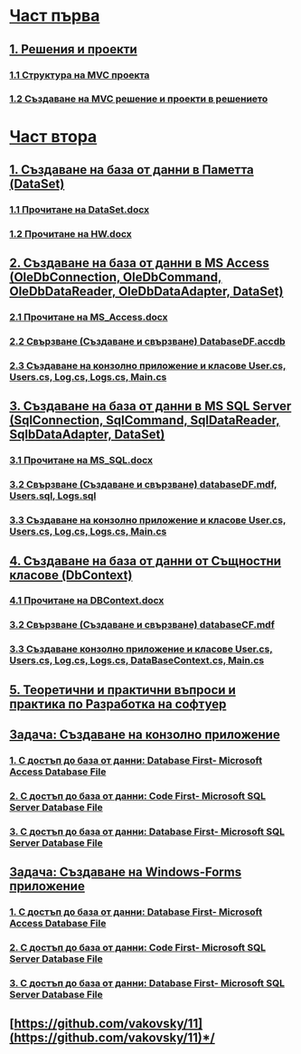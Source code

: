 # [Част първа]()
## [1. Решения и проекти](https://github.com/vakovsky/11/tree/main/mvc)
### [1.1 Структура на MVC проекта](https://github.com/vakovsky/11/blob/main/mvc/docs/Solution.png)
### [1.2 Създаване на MVC решение и проекти в решението](https://github.com/vakovsky/11/blob/main/mvc/docs/projects.pdf)
# [Част втора]()
## [1. Създаване на база от данни в Паметта (DataSet)](https://github.com/vakovsky/11/tree/main/memory)
### [1.1 Прочитане на DataSet.docx](https://github.com/vakovsky/11/tree/main/memory)
### [1.2 Прочитане на HW.docx](https://github.com/vakovsky/11/tree/main/memory)
## [2. Създаване на база от данни в MS Access (OleDbConnection, OleDbCommand, OleDbDataReader, OleDbDataAdapter, DataSet)](https://github.com/vakovsky/11/tree/main/access)
### [2.1 Прочитане на MS_Access.docx](https://github.com/vakovsky/11/tree/main/access)
### [2.2 Свързване (Създаване и свързване) DatabaseDF.accdb](https://github.com/vakovsky/11/tree/main/access)
### [2.3 Създаване на конзолно приложение и класове User.cs, Users.cs, Log.cs, Logs.cs, Main.cs](https://github.com/vakovsky/11/tree/main/access)
## [3. Създаване на база от данни в MS SQL Server (SqlConnection, SqlCommand, SqlDataReader, SqlbDataAdapter, DataSet)](https://github.com/vakovsky/11/tree/main/mssql)
### [3.1 Прочитане на MS_SQL.docx](https://github.com/vakovsky/11/tree/main/mssql)
### [3.2 Свързване (Създаване и свързване) databaseDF.mdf, Users.sql, Logs.sql ](https://github.com/vakovsky/11/tree/main/mssql)
### [3.3 Създаване на конзолно приложение и класове User.cs, Users.cs, Log.cs, Logs.cs, Main.cs](https://github.com/vakovsky/11/tree/main/mssql)
## [4. Създаване на база от данни от Същностни класове (DbContext)](https://github.com/vakovsky/11/tree/main/dbcontext)
### [4.1 Прочитане на DBContext.docx](https://github.com/vakovsky/11/tree/main/dbcontext)
### [3.2 Свързване (Създаване и свързване) databaseCF.mdf](https://github.com/vakovsky/11/tree/main/dbcontext)
### [3.3 Създаване конзолно приложение и класове User.cs, Users.cs, Log.cs, Logs.cs, DataBaseContext.cs, Main.cs](https://github.com/vakovsky/11/tree/main/dbcontext)
## [5. Теоретични и практични въпроси и практика по Разработка на софтуер](https://github.com/vakovsky/11/blob/main/%D0%A0%D0%B0%D0%B7%D1%80%D0%B0%D0%B1%D0%BE%D1%82%D0%BA%D0%B0%20%D0%BD%D0%B0%20%D1%81%D0%BE%D1%84%D1%82%D1%83%D0%B5%D1%80.doc)
## [Задача: Създаване на конзолно приложение](https://github.com/vakovsky/11/tree/main/)
### [1. С достъп до база от данни: Database First- Microsoft Access Database File](https://github.com/vakovsky/11/tree/main/access)
### [2. С достъп до база от данни: Code First- Microsoft SQL Server Database File](https://github.com/vakovsky/11/tree/main/dbcontext)
### [3. С достъп до база от данни: Database First- Microsoft SQL Server Database File](https://github.com/vakovsky/11/tree/main/mssql)
## [Задача: Създаване на Windows-Forms приложение](https://github.com/vakovsky/11/tree/main/)
### [1. С достъп до база от данни: Database First- Microsoft Access Database File](https://github.com/vakovsky/11/tree/main/access)
### [2. С достъп до база от данни: Code First- Microsoft SQL Server Database File](https://github.com/vakovsky/11/tree/main/dbcontext)
### [3. С достъп до база от данни: Database First- Microsoft SQL Server Database File](https://github.com/vakovsky/11/tree/main/mssql)
## [https://github.com/vakovsky/11](https://github.com/vakovsky/11)*/
